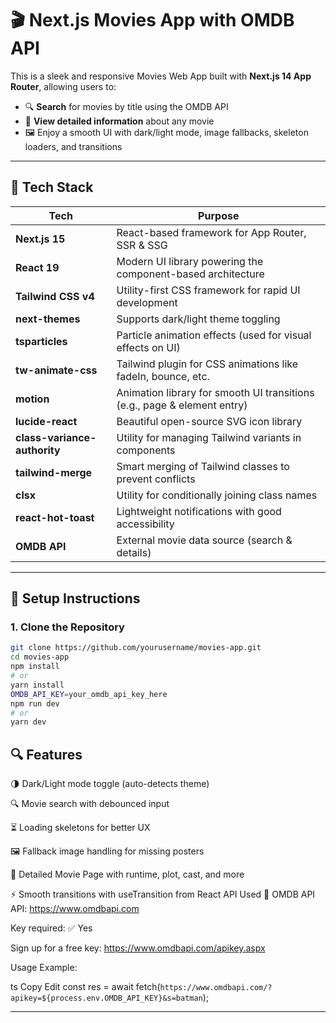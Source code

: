 # 🎬 Next.js Movies App with OMDB API

This is a sleek and responsive Movies Web App built with **Next.js 14 App Router**, allowing users to:

- 🔍 **Search** for movies by title using the OMDB API
- 📄 **View detailed information** about any movie
- 🖼️ Enjoy a smooth UI with dark/light mode, image fallbacks, skeleton loaders, and transitions

---

## 🚀 Tech Stack

| Tech                         | Purpose                                                                  |
| ---------------------------- | ------------------------------------------------------------------------ |
| **Next.js 15**               | React-based framework for App Router, SSR & SSG                          |
| **React 19**                 | Modern UI library powering the component-based architecture              |
| **Tailwind CSS v4**          | Utility-first CSS framework for rapid UI development                     |
| **next-themes**              | Supports dark/light theme toggling                                       |
| **tsparticles**              | Particle animation effects (used for visual effects on UI)               |
| **tw-animate-css**           | Tailwind plugin for CSS animations like fadeIn, bounce, etc.             |
| **motion**                   | Animation library for smooth UI transitions (e.g., page & element entry) |
| **lucide-react**             | Beautiful open-source SVG icon library                                   |
| **class-variance-authority** | Utility for managing Tailwind variants in components                     |
| **tailwind-merge**           | Smart merging of Tailwind classes to prevent conflicts                   |
| **clsx**                     | Utility for conditionally joining class names                            |
| **react-hot-toast**          | Lightweight notifications with good accessibility                        |
| **OMDB API**                 | External movie data source (search & details)                            |

---

## 🔧 Setup Instructions

### 1. Clone the Repository

```bash
git clone https://github.com/yourusername/movies-app.git
cd movies-app
npm install
# or
yarn install
OMDB_API_KEY=your_omdb_api_key_here
npm run dev
# or
yarn dev
```

## 🔍 Features

🌗 Dark/Light mode toggle (auto-detects theme)

🔍 Movie search with debounced input

⏳ Loading skeletons for better UX

🖼️ Fallback image handling for missing posters

🧭 Detailed Movie Page with runtime, plot, cast, and more

⚡ Smooth transitions with useTransition from React
API Used
🎥 OMDB API
API: https://www.omdbapi.com

Key required: ✅ Yes

Sign up for a free key: https://www.omdbapi.com/apikey.aspx

Usage Example:

ts
Copy
Edit
const res = await fetch(`https://www.omdbapi.com/?apikey=${process.env.OMDB_API_KEY}&s=batman`);

---
